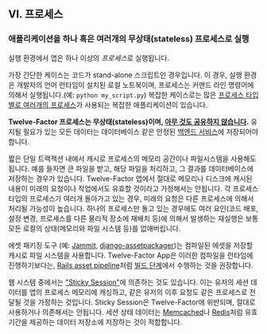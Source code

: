 ## VI. 프로세스
### 애플리케이션을 하나 혹은 여러개의 무상태(stateless) 프로세스로 실행

실행 환경에서 앱은 하나 이상의 *프로세스*로 실행됩니다.

가장 간단한 케이스는 코드가 stand-alone 스크립트인 경우입니다. 이 경우, 실행 환경은 개발자의 언어 런타임이 설치된 로컬 노트북이며, 프로세스는 커맨드 라인 명령어에 의해서 실행됩니다.(예: `python my_script.py`) 복잡한 케이스로는 많은 [프로세스 타입별로 여러개의 프로세스](./concurrency)가 사용되는 복잡한 애플리케이션이 있습니다.

**Twelve-Factor 프로세스는 무상태(stateless)이며, [아무 것도 공유하지 않습니다](http://en.wikipedia.org/wiki/Shared_nothing_architecture).** 유지될 필요가 있는 모든 데이터는 데이터베이스 같은 안정된 [백엔드 서비스](./backing-services)에 저장되어야 합니다.

짧은 단일 트랙잭션 내에서 캐시로 프로세스의 메모리 공간이나 파일시스템을 사용해도 됩니다. 예를 들자면 큰 파일을 받고, 해당 파일을 처리하고, 그 결과를 데이터베이스에 저장하는 경우가 있습니다. Twelve-Factor 앱에서 절대로 메모리나 디스크에 캐시된 내용이 미래의 요청이나 작업에서도 유효할 것이라고 가정해서는 안됩니다. 각 프로세스 타입의 프로세스가 여러개 돌아가고 있는 경우, 미래의 요청은 다른 프로세스에 의해서 처리될 가능성이 높습니다. 하나의 프로세스만 돌고 있는 경우에도 여러 요인(코드 배포, 설정 변경, 프로세스를 다른 물리적 장소에 재배치 등)에 의해서 발생하는 재실행은 보통 모든 로컬의 상태(메모리와 파일 시스템 등)를 없애버립니다.

에셋 패키징 도구 (예: [Jammit](http://documentcloud.github.io/jammit/), [django-assetpackager](http://code.google.com/p/django-assetpackager/))는 컴파일된 에셋을 저장할 캐시로 파일 시스템을 사용합니다. Twelve-Factor App은 이러한 컴파일을 런타임에 진행하기보다는, [Rails asset pipeline](http://ryanbigg.com/guides/asset_pipeline.html)처럼 [빌드 단계](./build-release-run)에서 수행하는 것을 권장합니다.

웹 시스템 중에서는 ["Sticky Session"](http://en.wikipedia.org/wiki/Load_balancing_%28computing%29#Persistence)에 의존하는 것도 있습니다. 이는 유저의 세션 데이터를 앱의 프로세스 메모리에 캐싱하고, 같은 유저의 이후 요청도 같은 프로세스로 전달될 것을 가정하는 것입니다. Sticky Session은 Twelve-Factor에 위반되며, 절대로 사용하거나 의존해서는 안됩니다. 세션 상태 데이터는 [Memcached](http://memcached.org/)나 [Redis](http://redis.io/)처럼 유효기간을 제공하는 데이터 저장소에 저장하는 것이 적합합니다.